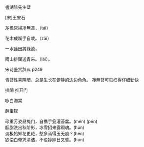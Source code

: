 




書湖陰先生壁

[宋]王安石

茅檐常掃凈無苔，（tái）

花木成蹊手自栽。（zāi）

一水護田將綠遶，

兩山排闥送青來。（lái）。

宋诗鉴赏辞典 p249   

青苔性喜阴暗，总是生长在僻静的边边角角。
凈無苔可见扫得仔细勤快  

排闥 推开门 

咏白海棠

薛宝钗

珍重芳姿昼掩门，自携手瓮灌苔盆。(mén)  (pén)  
胭脂洗出秋阶影，冰雪招来露砌魂。(hún)  
淡极始知花更艳，愁多焉得玉无痕？(hén)  
欲偿白帝凭清洁，不语婷婷日又昏。(hūn)  









